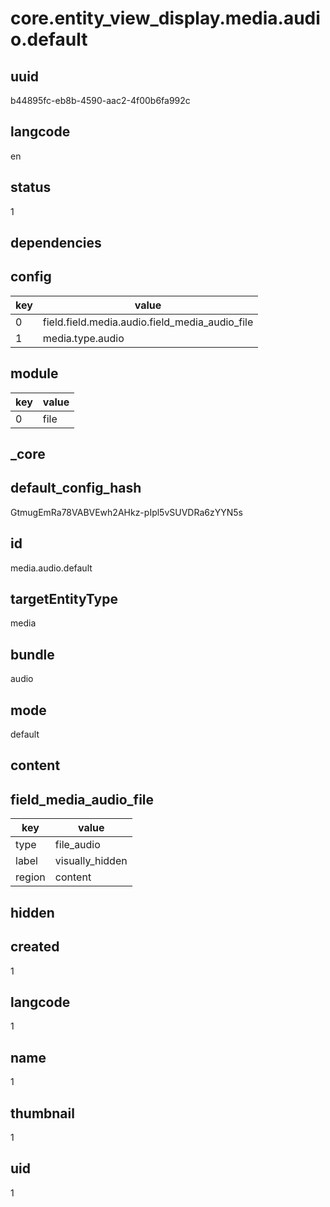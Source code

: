 # core.entity_view_display.media.audio.default

## uuid
b44895fc-eb8b-4590-aac2-4f00b6fa992c

## langcode
en

## status
1

## dependencies

## config
|key|value|
|-|-|
|0|field.field.media.audio.field_media_audio_file|
|1|media.type.audio|


## module
|key|value|
|-|-|
|0|file|


## _core

## default_config_hash
GtmugEmRa78VABVEwh2AHkz-pIpl5vSUVDRa6zYYN5s

## id
media.audio.default

## targetEntityType
media

## bundle
audio

## mode
default

## content

## field_media_audio_file
|key|value|
|-|-|
|type|file_audio|
|label|visually_hidden|
|region|content|


## hidden

## created
1

## langcode
1

## name
1

## thumbnail
1

## uid
1
